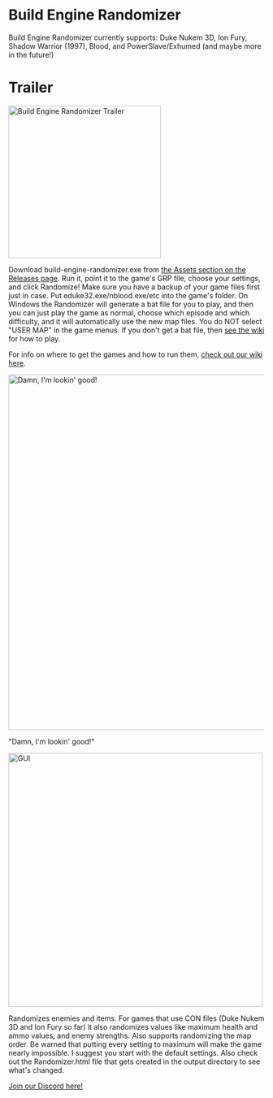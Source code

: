 # Build Engine Randomizer
Build Engine Randomizer currently supports: Duke Nukem 3D, Ion Fury, Shadow Warrior (1997), Blood, and PowerSlave/Exhumed (and maybe more in the future!)

# Trailer

<a href="https://youtu.be/ARZhfS1SLVE" target="_blank">
<img src="https://img.youtube.com/vi/ARZhfS1SLVE/0.jpg" alt="Build Engine Randomizer Trailer" height="300"/></a>

Download build-engine-randomizer.exe from [the Assets section on the Releases page](https://github.com/Die4Ever/build-engine-randomizer/releases). Run it, point it to the game's GRP file, choose your settings, and click Randomize! Make sure you have a backup of your game files first just in case. Put eduke32.exe/nblood.exe/etc into the game's folder. On Windows the Randomizer will generate a bat file for you to play, and then you can just play the game as normal, choose which episode and which difficulty, and it will automatically use the new map files. You do NOT select "USER MAP" in the game menus. If you don't get a bat file, then [see the wiki](https://github.com/Die4Ever/build-engine-randomizer/wiki#how-to-use) for how to play.

For info on where to get the games and how to run them, [check out our wiki here](https://github.com/Die4Ever/build-engine-randomizer/wiki).

<img src="https://user-images.githubusercontent.com/30947252/178213934-88e4ef31-89b5-484e-839a-a50f5f88d00f.png" alt="Damn, I'm lookin' good!" width="700"/>

"Damn, I'm lookin' good!"

<img src="https://user-images.githubusercontent.com/30947252/181628805-30325ff1-79a2-4dd6-a2f5-b969d45e4f96.png" alt="GUI" width="500"/>

Randomizes enemies and items. For games that use CON files (Duke Nukem 3D and Ion Fury so far) it also randomizes values like maximum health and ammo values, and enemy strengths. Also supports randomizing the map order. Be warned that putting every setting to maximum will make the game nearly impossible. I suggest you start with the default settings. Also check out the Randomizer.html file that gets created in the output directory to see what's changed.

[Join our Discord here!](https://discord.gg/QwjnYWhKsY)
